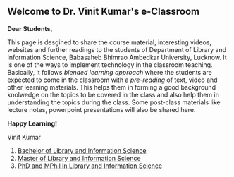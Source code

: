
## Welcome to Dr. Vinit Kumar's e-Classroom

**Dear Students,**

This page is desgined to share the course material, interesting videos, websites and further readings to the students of Department of Library and Information Science, Babasaheb Bhimrao Ambedkar University, Lucknow. It is one of the ways to implement technology in the classroom teaching. Basically, it follows _blended learning approach_ where the students are expected to come in the classroom with a _pre-reading_ of text, video and other learning materials. This helps them in forming a good background knolwedge on the topics to be covered in the class and also help them in understanding the topics during the class. Some post-class materials like lecture notes, powerpoint presentations will also be shared here.

**Happy Learning!**

Vinit Kumar

1. [Bachelor of Library and Information Science](https://dlisbbau.github.io/blis/)
2. [Master of Library and Information Science](https://dlisbbau.github.io/mlis/)
3. [PhD and MPhil in Library and Information Science](https://dlisbbau.github.io/mlis/)
